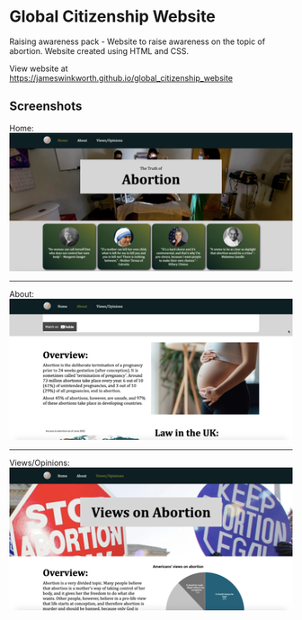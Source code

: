 # Global Citizenship Website
Raising awareness pack - Website to raise awareness on the topic of abortion.
Website created using HTML and CSS.

View website at <https://jameswinkworth.github.io/global_citizenship_website>

## Screenshots
Home:
![Home](/screenshots/homepage.png)
___
About:
![About](/screenshots/aboutpage.png)
___
Views/Opinions:
![Views/Opinions](/screenshots/viewspage.png)
